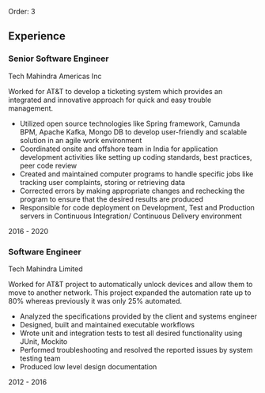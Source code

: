 Order: 3
<section class="resume-section" id="experience">
    <div class="resume-section-content">
        <h2 class="mb-5">Experience</h2>
        <div class="d-flex flex-column flex-md-row justify-content-between mb-5">
            <div class="flex-grow-1">
                <h3 class="mb-0">Senior Software Engineer</h3>
                <div class="subheading mb-3">Tech Mahindra Americas Inc</div>
                <p>Worked for AT&T to develop a ticketing system which provides an integrated and innovative approach for
                    quick and easy trouble management.</p>
                <!-- Create a list -->
                <ul>
                    <li> Utilized open source technologies like Spring framework, Camunda BPM, Apache Kafka, Mongo DB to
                    develop user-friendly and scalable solution in an agile work environment </li>
                    <li> Coordinated onsite and offshore team in India for application development activities like setting up coding
                    standards, best practices, peer code review </li>
                    <li> Created and maintained computer programs to handle specific jobs like tracking user complaints, storing
                    or retrieving data </li>
                    <li> Corrected errors by making appropriate changes and rechecking the program to ensure that the desired
                    results are produced </li>
                    <li> Responsible for code deployment on Development, Test and Production servers in Continuous Integration/
                    Continuous Delivery environment </li>
                </ul>
            </div>
            <div class="flex-shrink-0"><span class="text-primary">2016 - 2020</span></div>
        </div>
        <div class="d-flex flex-column flex-md-row justify-content-between mb-5">
            <div class="flex-grow-1">
                <h3 class="mb-0">Software Engineer</h3>
                <div class="subheading mb-3">Tech Mahindra Limited</div>
                <p>Worked for AT&T project to automatically unlock devices and allow them to move to another network.
                    This project expanded the automation rate up to 80% whereas previously it was only 25% automated.</p>
                <!-- Create a list-->
                <ul>
                    <li> Analyzed the specifications provided by the client and systems engineer </li>
                    <li> Designed, built and maintained executable workflows </li>
                    <li> Wrote unit and integration tests to test all desired functionality using JUnit, Mockito </li>
                    <li> Performed troubleshooting and resolved the reported issues by system testing team </li>
                    <li> Produced low level design documentation </li>
                </ul>
            </div>
            <div class="flex-shrink-0"><span class="text-primary">2012 - 2016</span></div>
        </div>
</section>
            
